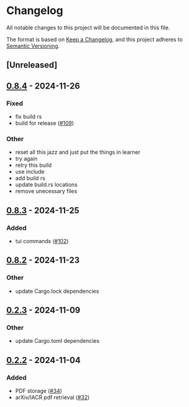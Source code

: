 # Changelog
All notable changes to this project will be documented in this file.

The format is based on [Keep a Changelog](https://keepachangelog.com/en/1.0.0/),
and this project adheres to [Semantic Versioning](https://semver.org/spec/v2.0.0.html).

## [Unreleased]

## [0.8.4](https://github.com/Autoparallel/learner/compare/learner-v0.8.3...learner-v0.8.4) - 2024-11-26

### Fixed
- fix build rs
- build for release ([#109](https://github.com/Autoparallel/learner/pull/109))

### Other
- reset all this jazz and just put the things in learner
- try again
- retry this build
- use include
- add build rs
- update build.rs locations
- remove unecessary files

## [0.8.3](https://github.com/Autoparallel/learner/compare/learner-v0.8.2...learner-v0.8.3) - 2024-11-25

### Added
- tui commands ([#102](https://github.com/Autoparallel/learner/pull/102))

## [0.8.2](https://github.com/Autoparallel/learner/compare/learner-v0.8.1...learner-v0.8.2) - 2024-11-23

### Other
- update Cargo.lock dependencies

## [0.2.3](https://github.com/Autoparallel/learner/compare/learner-v0.2.2...learner-v0.2.3) - 2024-11-09

### Other
- update Cargo.toml dependencies

## [0.2.2](https://github.com/Autoparallel/learner/compare/learner-v0.2.1...learner-v0.2.2) - 2024-11-04

### Added
- PDF storage ([#34](https://github.com/Autoparallel/learner/pull/34))
- arXiv/IACR pdf retrieval ([#32](https://github.com/Autoparallel/learner/pull/32))
